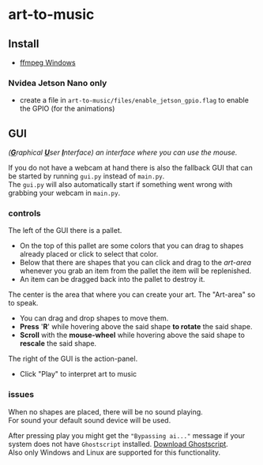 # art-to-music

## Install

- [ffmpeg  Windows](https://phoenixnap.com/kb/ffmpeg-windows)  

### Nvidea Jetson Nano only  

- create a file in `art-to-music/files/enable_jetson_gpio.flag` to enable the GPIO (for the animations)  

## GUI

*(<ins>**G**</ins>raphical <ins>**U**</ins>ser <ins>**I**</ins>nterface) an interface where you can use the mouse.*  

If you do not have a webcam at hand there is also the fallback GUI that can be started by running `gui.py` instead of `main.py`.  
The `gui.py` will also automatically start if something went wrong with grabbing your webcam in `main.py`.  

### controls

The left of the GUI there is a pallet.  

- On the top of this pallet are some colors that you can drag to shapes already placed or click to select that color.
- Below that there are shapes that you can click and drag to the *art-area* whenever you grab an item from the pallet the item will be replenished.
- An item can be dragged back into the pallet to destroy it.

The center is the area that where you can create your art. The "Art-area" so to speak.

- You can drag and drop shapes to move them.
- **Press** '**R**' while hovering above the said shape **to rotate** the said shape.
- **Scroll** with the **mouse-wheel** while hovering above the said shape to **rescale** the said shape.

The right of the GUI is the action-panel.

- Click "Play" to interpret art to music

### issues

When no shapes are placed, there will be no sound playing.  
For sound your default sound device will be used.  

After pressing play you might get the `"Bypassing ai..."` message if your system does not have `Ghostscript` installed. [Download Ghostscript](https://ghostscript.com/releases/gsdnld.html).  
Also only Windows and Linux are supported for this functionality.  
